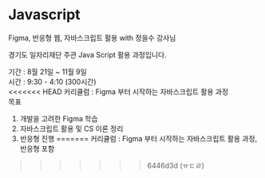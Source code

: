 # Javascript
Figma, 반응형 웹, 자바스크립트 활용  with 정을수 강사님 <br>

경기도 일자리재단 주관 Java Script 활용 과정입니다.<br>

기간 : 8월 21일 ~ 11월 9일 <br>
시간 : 9:30 - 4:10 (300시간) <br>
<<<<<<< HEAD
커리큘럼 : Figma 부터 시작하는 자바스크립트 활용 과정 <br>
목표 
1. 개발을 고려한 Figma 학습
2. 자바스크립트 활용 및 CS 이론 정리
3. 반응형 진행 
=======
커리큘럼 : Figma 부터 시작하는 자바스크립트 활용 과정, 반응형 포함<br>

>>>>>>> 6446d3d (ㅠㄷㄹ)

